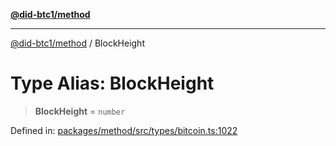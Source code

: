 [**@did-btc1/method**](../README.md)

***

[@did-btc1/method](../globals.md) / BlockHeight

# Type Alias: BlockHeight

> **BlockHeight** = `number`

Defined in: [packages/method/src/types/bitcoin.ts:1022](https://github.com/dcdpr/did-btc1-js/blob/751aedd75738c26882a2149e644ae32b9e424707/packages/method/src/types/bitcoin.ts#L1022)
